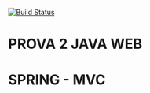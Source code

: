[![Build Status](https://travis-ci.org/pedroida/prova2-web4.svg?branch=master)](https://travis-ci.org/pedroida/prova2-web4)
# PROVA 2 JAVA WEB
# SPRING - MVC
